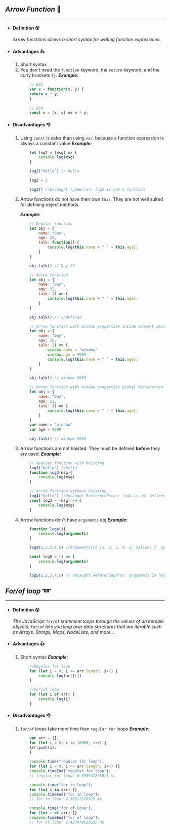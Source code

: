 ## *Arrow Function* :bow_and_arrow:
---
- #### Definition :astonished:
    *Arrow functions allows a short syntax for writing function expressions.*
- #### Advantages :+1:
  1. Short syntax
  2. You don't need the `function` keyword, the `return` keyword, and the curly brackets `{}`.
  ***Example:***
        ```javascript
            // ES5
            var x = function(x, y) {
            return x * y;
            }
            
            // ES6
            const x = (x, y) => x * y;
        ```
- #### Disadvantages :-1:
  1. Using `const` is safer than using `var`, because a function expression is always a constant value
   ***Example:***
        ```javascript
            let log2 = (msg) => {
                console.log(msg)
            }

            log2("hello") // hello

            log2 = 2

            log2() //Uncaught TypeError: log2 is not a function
        ```
    2. Arrow functions do not have their own `this`. They are not well suited for defining object methods.

        ***Example:***
        ```javascript
            // Regular function
            let obj = {
                name: "Duy",
                age: 22,
                talk: function() {
                    console.log(this.name + " " + this.age);
                }
            }

            obj.talk() // Duy 22    
        ```
        ```javascript
            // Arrow function
            let obj = {
                name: "Duy",
                age: 22,
                talk: () => {
                    console.log(this.name + " " + this.age);
                }
            }

            obj.talk() // undefined  
        ```
        ```javascript
            // Arrow function with window properties inside context declaration 
            let obj = {
                name: "Duy",
                age: 22,
                talk: () => {
                    window.name = "window"
                    window.age = 9999
                    console.log(this.name + " " + this.age);
                }
            }

            obj.talk() // window 9999
        ```
        ```javascript
            // Arrow function with window properties global declaration 
            let obj = {
                name: "Duy",
                age: 22,
                talk: () => {
                    console.log(this.name + " " + this.age);
                }
            }
            var name = "window"
            var age = 9999

            obj.talk() // window 9999
        ```
  3. Arrow functions are not hoisted. They must be defined **before** they are used.
    ***Example:***
        ```javascript
            // Regular function with hoisting
            log3("hello") //hello
            function log3(msg){
                console.log(msg)
            }

            // Arrow function without hoisting
            log4("hello") //Uncaught ReferenceError: log4 is not defined
            const log3 = (msg) => {
                console.log(msg)
            }  
        ```
  4. Arrow functions don't have `arguments` obj
    ***Example:***
        ```javascript
            function log4(){
                console.log(arguments)
            }

            log4(1,2,3,4,5) //Arguments(5) [1, 2, 3, 4, 5, callee: ƒ, Symbol(Symbol.iterator): ƒ]

            const log5 = () => {
                console.log(arguments)
            }

            log5(1,2,3,4,5) // Uncaught ReferenceError: arguments is not defined
        ```
## *For/of loop* ➿
---
- #### Definition :astonished:
    *The JavaScript* `for/of` *statement loops through the values of an iterable objects.*
    `for/of` *lets you loop over data structures that are iterable such as Arrays, Strings, Maps, NodeLists, and more...*
- #### Advantages :+1:
    1. Short syntax
    ***Example:***
        ```javascript
            //Regular for loop
            for (let i = 0; i <= arr.length; i++) {
                console.log(arr[i])
            }

            //For/of loop
            for (let i of arr) {
                console.log(i)
            }
        ```
- #### Disadvantages :-1:
    1. `for/of` loops take more time than `regular for` loops
    ***Example:***
        ```javascript
            var arr = [];
            for (let i = 0; i <= 10000; i++) {
            arr.push(i);
            }
            
            console.time("regular for loop");
            for (let i = 0; i <= arr.length; i++) {}
            console.timeEnd("regular for loop");
            // regular for loop: 0.595947265625 ms

            console.time("for in loop");
            for (let i in arr) {}
            console.timeEnd("for in loop");
            // for in loop: 2.30517578125 ms

            console.time("for of loop");
            for (let i of arr) {}
            console.timeEnd("for of loop");
            // for of loop: 2.427978515625 ms
        ```